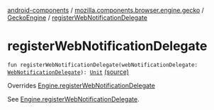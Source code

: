 [android-components](../../index.md) / [mozilla.components.browser.engine.gecko](../index.md) / [GeckoEngine](index.md) / [registerWebNotificationDelegate](./register-web-notification-delegate.md)

# registerWebNotificationDelegate

`fun registerWebNotificationDelegate(webNotificationDelegate: `[`WebNotificationDelegate`](../../mozilla.components.concept.engine.webnotifications/-web-notification-delegate/index.md)`): `[`Unit`](https://kotlinlang.org/api/latest/jvm/stdlib/kotlin/-unit/index.html) [(source)](https://github.com/mozilla-mobile/android-components/blob/master/components/browser/engine-gecko-beta/src/main/java/mozilla/components/browser/engine/gecko/GeckoEngine.kt#L437)

Overrides [Engine.registerWebNotificationDelegate](../../mozilla.components.concept.engine/-engine/register-web-notification-delegate.md)

See [Engine.registerWebNotificationDelegate](../../mozilla.components.concept.engine/-engine/register-web-notification-delegate.md).

